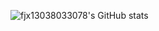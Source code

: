 
![fjx13038033078's GitHub stats](https://github-readme-stats.vercel.app/api?username=fjx13038033078&theme=radical&show_icons=true)


